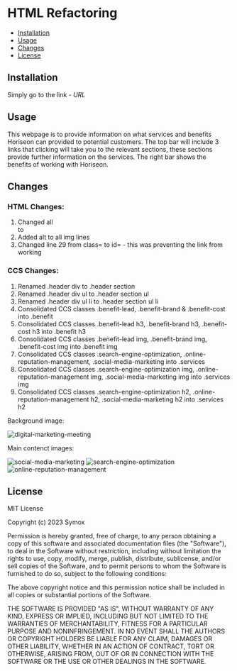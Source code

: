 # HTML Refactoring

* [Installation](#installation)
* [Usage](#usage)
* [Changes](#changes)
* [License](#license)

## Installation

Simply go to the link - *URL* 

## Usage

This webpage is to provide information on what services and benefits Horiseon can provided to potential customers.
The top bar will include 3 links that clicking will take you to the relevant sections, these sections provide further information on the services. The right bar shows the benefits of working with Horiseon.

## Changes

### HTML Changes:
1. Changed all <div> to <sections> 
2. Added alt to all img lines
3. Changed line 29 from class= to id= - this was preventing the link from working


### CCS Changes:
1. Renamed .header div to .header section
2. Renamed .header div ul to .header section ul
3. Renamed .header div ul li to .header section ul li
4. Consolidated CCS classes .benefit-lead, .benefit-brand & .benefit-cost into .benefit
5. Consolidated CCS classes .benefit-lead h3, .benefit-brand h3, .benefit-cost h3 into .benefit h3
6. Consolidated CCS classes .benefit-lead img, .benefit-brand img, .benefit-cost img into .benefit img
7. Consolidated CCS classes .search-engine-optimization, .online-reputation-management, .social-media-marketing into .services
8. Consolidated CCS classes .search-engine-optimization img, .online-reputation-management img, .social-media-marketing img into .services img
9. Consolidated CCS classes .search-engine-optimization h2, .online-reputation-management h2, .social-media-marketing h2 into .services h2

Background image:

![digital-marketing-meeting](./assets/images/digital-marketing-meeting.jpg)

Main contenct images:

![social-media-marketing](./assets/images/social-media-marketing.jpg)
![search-engine-optimization](./assets/images/search-engine-optimization.jpg)
![online-reputation-management](./assets/images/online-reputation-management.jpg)

## License

MIT License

Copyright (c) 2023 Symox

Permission is hereby granted, free of charge, to any person obtaining a copy
of this software and associated documentation files (the "Software"), to deal
in the Software without restriction, including without limitation the rights
to use, copy, modify, merge, publish, distribute, sublicense, and/or sell
copies of the Software, and to permit persons to whom the Software is
furnished to do so, subject to the following conditions:

The above copyright notice and this permission notice shall be included in all
copies or substantial portions of the Software.

THE SOFTWARE IS PROVIDED "AS IS", WITHOUT WARRANTY OF ANY KIND, EXPRESS OR
IMPLIED, INCLUDING BUT NOT LIMITED TO THE WARRANTIES OF MERCHANTABILITY,
FITNESS FOR A PARTICULAR PURPOSE AND NONINFRINGEMENT. IN NO EVENT SHALL THE
AUTHORS OR COPYRIGHT HOLDERS BE LIABLE FOR ANY CLAIM, DAMAGES OR OTHER
LIABILITY, WHETHER IN AN ACTION OF CONTRACT, TORT OR OTHERWISE, ARISING FROM,
OUT OF OR IN CONNECTION WITH THE SOFTWARE OR THE USE OR OTHER DEALINGS IN THE
SOFTWARE.

